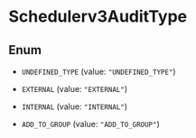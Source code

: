 

# Schedulerv3AuditType

## Enum


* `UNDEFINED_TYPE` (value: `"UNDEFINED_TYPE"`)

* `EXTERNAL` (value: `"EXTERNAL"`)

* `INTERNAL` (value: `"INTERNAL"`)

* `ADD_TO_GROUP` (value: `"ADD_TO_GROUP"`)



